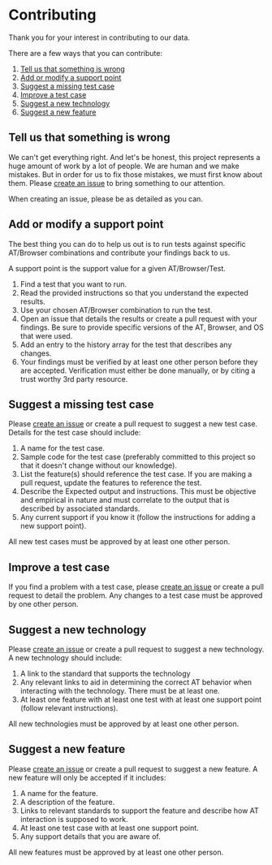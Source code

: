 # Contributing

Thank you for your interest in contributing to our data.

There are a few ways that you can contribute:

1. [Tell us that something is wrong](#tell-us-that-something-is-wrong)
2. [Add or modify a support point](#add-or-modify-a-support-point)
3. [Suggest a missing test case](#suggest-a-missing-test-case)
4. [Improve a test case](#improve-a-test-case)
5. [Suggest a new technology](#suggest-a-new-technology)
6. [Suggest a new feature](#suggest-a-new-feature)

## Tell us that something is wrong

We can't get everything right. And let's be honest, this project represents a huge amount of work by a lot of people. We are human and we make mistakes. But in order for us to fix those mistakes, we must first know about them. Please [create an issue](https://github.com/accessibilitysupported/accessibilitysupported/issues) to bring something to our attention.

When creating an issue, please be as detailed as you can.

## Add or modify a support point

The best thing you can do to help us out is to run tests against specific AT/Browser combinations and contribute your findings back to us.

A support point is the support value for a given AT/Browser/Test.

1. Find a test that you want to run.
2. Read the provided instructions so that you understand the expected results.
2. Use your chosen AT/Browser combination to run the test.
3. Open an issue that details the results or create a pull request with your findings. Be sure to provide specific versions of the AT, Browser, and OS that were used.
4. Add an entry to the history array for the test that describes any changes.
5. Your findings must be verified by at least one other person before they are accepted. Verification must either be done manually, or by citing a trust worthy 3rd party resource.

## Suggest a missing test case

Please [create an issue](https://github.com/accessibilitysupported/accessibilitysupported/issues) or create a pull request to suggest a new test case. Details for the test case should include:

1. A name for the test case.
2. Sample code for the test case (preferably committed to this project so that it doesn't change without our knowledge).
4. List the feature(s) should reference the test case. If you are making a pull request, update the features to reference the test.
5. Describe the Expected output and instructions. This must be objective and empirical in nature and must correlate to the output that is described by associated standards.
6. Any current support if you know it (follow the instructions for adding a new support point).

All new test cases must be approved by at least one other person.

## Improve a test case

If you find a problem with a test case, please [create an issue](https://github.com/accessibilitysupported/accessibilitysupported/issues) or create a pull request to detail the problem. Any changes to a test case must be approved by one other person.

## Suggest a new technology

Please [create an issue](https://github.com/accessibilitysupported/accessibilitysupported/issues) or create a pull request to suggest a new technology. A new technology should include:

1. A link to the standard that supports the technology
2. Any relevant links to aid in determining the correct AT behavior when interacting with the technology. There must be at least one.
3. At least one feature with at least one test with at least one support point (follow relevant instructions).

All new technologies must be approved by at least one other person.

## Suggest a new feature

Please [create an issue](https://github.com/accessibilitysupported/accessibilitysupported/issues) or create a pull request to suggest a new feature. A new feature will only be accepted if it includes:

1. A name for the feature.
2. A description of the feature.
2. Links to relevant standards to support the feature and describe how AT interaction is supposed to work.
3. At least one test case with at least one support point.
4. Any support details that you are aware of.

All new features must be approved by at least one other person.
